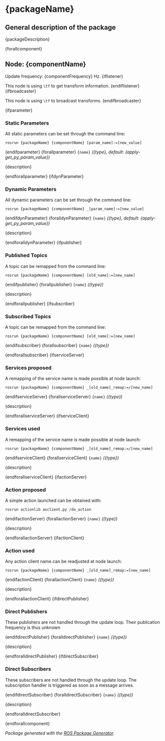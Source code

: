# {packageName}

## General description of the package

<!--- protected region package descripion begin -->
{packageDescription}
<!--- protected region package descripion end -->

<!--- todo How to handle the image generation -->
<!--- <img src="./model/{componentName}.png" width="300px" />-->

{forallcomponent}
## Node: {componentName}

Update frequency: {componentFrequency} Hz.
{iflistener}

This node is using `\tf` to get transform information.
{endiflistener}
{ifbroadcaster}

This node is using `\tf` to broadcast transforms.
{endifbroadcaster}

<!--- protected region {componentName} begin -->
<!--- protected region {componentName} end -->
{ifparameter}

### Static Parameters

All static parameters can be set through the command line:

```shell
rosrun {packageName} {componentName} [param_name]:=[new_value]
```

{endifparameter}
{forallparameter}
`{name}` *({type}, default: {apply-get_py_param_value})*
<!--- protected region param {name} begin -->
{description}
<!--- protected region param {name} end -->
{endforallparameter}
{ifdynParameter}

### Dynamic Parameters

All dynamic parameters can be set through the command line:

```shell
rosrun {packageName} {componentName} _[param_name]:=[new_value]
```

{endifdynParameter}
{foralldynParameter}
`{name}` *({type}, default: {apply-get_py_param_value})*
<!--- protected region param {name} begin -->
{description}
<!--- protected region param {name} end -->
{endforalldynParameter}
{ifpublisher}

### Published Topics

A topic can be remapped from the command line:

```shell
rosrun {packageName} {componentName} [old_name]:=[new_name]
```

{endifpublisher}
{forallpublisher}
`{name}` *({type})*
<!--- protected region publisher {name} begin -->
{description}
<!--- protected region publisher {name} end -->
{endforallpublisher}
{ifsubscriber}

### Subscribed Topics

A topic can be remapped from the command line:

```shell
rosrun {packageName} {componentName} [old_name]:=[new_name]
```

{endifsubscriber}
{forallsubscriber}
`{name}` *({type})*
<!--- protected region {name} begin -->
<!--- protected region {name} end -->
{endforallsubscriber}
{ifserviceServer}

### Services proposed

A remapping of the service name is made possible at node launch:

```shell
rosrun {packageName} {componentName} _[old_name]_remap:=/[new_name]
```

{endifserviceServer}
{forallserviceServer}
`{name}` *({type})*
<!--- protected region service server {name} begin -->
{description}
<!--- protected region service server {name} end -->
{endforallserviceServer}
{ifserviceClient}

### Services used

A remapping of the service name is made possible at node launch:

```shell
rosrun {packageName} {componentName} _[old_name]_remap:=/[new_name]
```

{endifserviceClient}
{forallserviceClient}
`{name}` *({type})*
<!--- protected region service client {name} begin -->
{description}
<!--- protected region service client {name} end -->
{endforallserviceClient}
{ifactionServer}

### Action proposed

A simple action launched can be obtained with:

```shell
rosrun actionlib axclient.py /do_action
```

{endifactionServer}
{forallactionServer}
`{name}` *({type})*
<!--- protected region action server {name} begin -->
{description}
<!--- protected region action server {name} end -->
{endforallactionServer}
{ifactionClient}

### Action used

Any action client name can be readjusted at node launch:

```shell
rosrun {packageName} {componentName} _[old_name]_remap:=[new_name]
```

{endifactionClient}
{forallactionClient}
`{name}` *({type})*
<!--- protected region action client {name} begin -->
{description}
<!--- protected region action client {name} end -->
{endforallactionClient}
{ifdirectPublisher}

### Direct Publishers

These publishers are not handled through the update loop.
Their publication frequency is thus unknown

{endifdirectPublisher}
{foralldirectPublisher}
`{name}` *({type})*
<!--- protected region direct publisher {name} begin -->
{description}
<!--- protected region direct publisher {name} end -->
{endforalldirectPublisher}
{ifdirectSubscriber}

### Direct Subscribers

These subscribers are not handled through the update loop.
The subscription handler is triggered as soon as a message arrives.

{endifdirectSubscriber}
{foralldirectSubscriber}
`{name}` *({type})*
<!--- protected region direct subscriber {name} begin -->
{description}
<!--- protected region direct subscriber {name} end -->
{endforalldirectSubscriber}

{endforallcomponent}

*Package generated with the [ROS Package Generator](https://github.com/tecnalia-advancedmanufacturing-robotics/ros_pkg_gen).*
